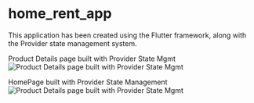 # home_rent_app

This application has been created using the Flutter framework, along with the Provider state management system.

Product Details page built with Provider State Mgmt
![Product Details page built with Provider State Mgmt](https://raw.githubusercontent.com/bnasare/rent_app/master/rent%20home.png)

HomePage built with Provider State Management
![Product Details page built with Provider State Mgmt](https://github.com/bnasare/rent_app/blob/master/rent%20house.png)
